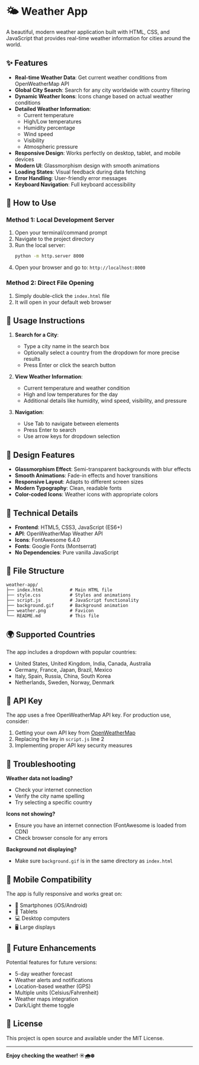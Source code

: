 # 🌤️ Weather App

A beautiful, modern weather application built with HTML, CSS, and JavaScript that provides real-time weather information for cities around the world.

## ✨ Features

- **Real-time Weather Data**: Get current weather conditions from OpenWeatherMap API
- **Global City Search**: Search for any city worldwide with country filtering
- **Dynamic Weather Icons**: Icons change based on actual weather conditions
- **Detailed Weather Information**: 
  - Current temperature
  - High/Low temperatures
  - Humidity percentage
  - Wind speed
  - Visibility
  - Atmospheric pressure
- **Responsive Design**: Works perfectly on desktop, tablet, and mobile devices
- **Modern UI**: Glassmorphism design with smooth animations
- **Loading States**: Visual feedback during data fetching
- **Error Handling**: User-friendly error messages
- **Keyboard Navigation**: Full keyboard accessibility

## 🚀 How to Use

### Method 1: Local Development Server
1. Open your terminal/command prompt
2. Navigate to the project directory
3. Run the local server:
   ```bash
   python -m http.server 8000
   ```
4. Open your browser and go to: `http://localhost:8000`

### Method 2: Direct File Opening
1. Simply double-click the `index.html` file
2. It will open in your default web browser

## 📱 Usage Instructions

1. **Search for a City**:
   - Type a city name in the search box
   - Optionally select a country from the dropdown for more precise results
   - Press Enter or click the search button

2. **View Weather Information**:
   - Current temperature and weather condition
   - High and low temperatures for the day
   - Additional details like humidity, wind speed, visibility, and pressure

3. **Navigation**:
   - Use Tab to navigate between elements
   - Press Enter to search
   - Use arrow keys for dropdown selection

## 🎨 Design Features

- **Glassmorphism Effect**: Semi-transparent backgrounds with blur effects
- **Smooth Animations**: Fade-in effects and hover transitions
- **Responsive Layout**: Adapts to different screen sizes
- **Modern Typography**: Clean, readable fonts
- **Color-coded Icons**: Weather icons with appropriate colors

## 🔧 Technical Details

- **Frontend**: HTML5, CSS3, JavaScript (ES6+)
- **API**: OpenWeatherMap Weather API
- **Icons**: FontAwesome 6.4.0
- **Fonts**: Google Fonts (Montserrat)
- **No Dependencies**: Pure vanilla JavaScript

## 📁 File Structure

```
weather-app/
├── index.html          # Main HTML file
├── style.css           # Styles and animations
├── script.js           # JavaScript functionality
├── background.gif      # Background animation
├── weather.png         # Favicon
└── README.md           # This file
```

## 🌍 Supported Countries

The app includes a dropdown with popular countries:
- United States, United Kingdom, India, Canada, Australia
- Germany, France, Japan, Brazil, Mexico
- Italy, Spain, Russia, China, South Korea
- Netherlands, Sweden, Norway, Denmark

## 🔑 API Key

The app uses a free OpenWeatherMap API key. For production use, consider:
1. Getting your own API key from [OpenWeatherMap](https://openweathermap.org/api)
2. Replacing the key in `script.js` line 2
3. Implementing proper API key security measures

## 🐛 Troubleshooting

**Weather data not loading?**
- Check your internet connection
- Verify the city name spelling
- Try selecting a specific country

**Icons not showing?**
- Ensure you have an internet connection (FontAwesome is loaded from CDN)
- Check browser console for any errors

**Background not displaying?**
- Make sure `background.gif` is in the same directory as `index.html`

## 📱 Mobile Compatibility

The app is fully responsive and works great on:
- 📱 Smartphones (iOS/Android)
- 📱 Tablets
- 💻 Desktop computers
- 🖥️ Large displays

## 🎯 Future Enhancements

Potential features for future versions:
- 5-day weather forecast
- Weather alerts and notifications
- Location-based weather (GPS)
- Multiple units (Celsius/Fahrenheit)
- Weather maps integration
- Dark/Light theme toggle

## 📄 License

This project is open source and available under the MIT License.

---

**Enjoy checking the weather! ☀️🌧️❄️** 